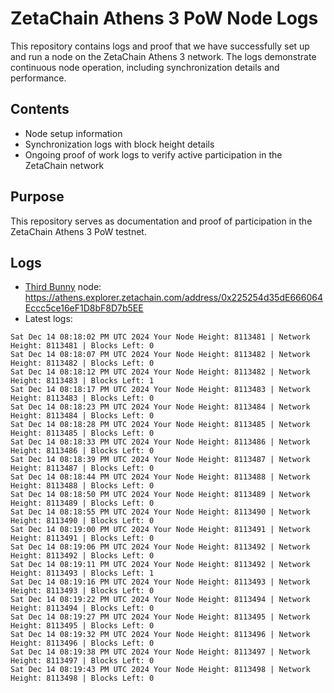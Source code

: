 # ZetaChain Athens 3 PoW Node Logs
This repository contains logs and proof that we have successfully set up and run a node on the ZetaChain Athens 3 network. The logs demonstrate continuous node operation, including synchronization details and performance.

## Contents
- Node setup information
- Synchronization logs with block height details
- Ongoing proof of work logs to verify active participation in the ZetaChain network

## Purpose
This repository serves as documentation and proof of participation in the ZetaChain Athens 3 PoW testnet.

## Logs

- [Third Bunny](https://thirdbunny.xyz/) node: https://athens.explorer.zetachain.com/address/0x225254d35dE666064Eccc5ce16eF1D8bF8D7b5EE
- Latest logs:
```
Sat Dec 14 08:18:02 PM UTC 2024 Your Node Height: 8113481 | Network Height: 8113481 | Blocks Left: 0
Sat Dec 14 08:18:07 PM UTC 2024 Your Node Height: 8113482 | Network Height: 8113482 | Blocks Left: 0
Sat Dec 14 08:18:12 PM UTC 2024 Your Node Height: 8113482 | Network Height: 8113483 | Blocks Left: 1
Sat Dec 14 08:18:17 PM UTC 2024 Your Node Height: 8113483 | Network Height: 8113483 | Blocks Left: 0
Sat Dec 14 08:18:23 PM UTC 2024 Your Node Height: 8113484 | Network Height: 8113484 | Blocks Left: 0
Sat Dec 14 08:18:28 PM UTC 2024 Your Node Height: 8113485 | Network Height: 8113485 | Blocks Left: 0
Sat Dec 14 08:18:33 PM UTC 2024 Your Node Height: 8113486 | Network Height: 8113486 | Blocks Left: 0
Sat Dec 14 08:18:39 PM UTC 2024 Your Node Height: 8113487 | Network Height: 8113487 | Blocks Left: 0
Sat Dec 14 08:18:44 PM UTC 2024 Your Node Height: 8113488 | Network Height: 8113488 | Blocks Left: 0
Sat Dec 14 08:18:50 PM UTC 2024 Your Node Height: 8113489 | Network Height: 8113489 | Blocks Left: 0
Sat Dec 14 08:18:55 PM UTC 2024 Your Node Height: 8113490 | Network Height: 8113490 | Blocks Left: 0
Sat Dec 14 08:19:00 PM UTC 2024 Your Node Height: 8113491 | Network Height: 8113491 | Blocks Left: 0
Sat Dec 14 08:19:06 PM UTC 2024 Your Node Height: 8113492 | Network Height: 8113492 | Blocks Left: 0
Sat Dec 14 08:19:11 PM UTC 2024 Your Node Height: 8113492 | Network Height: 8113493 | Blocks Left: 1
Sat Dec 14 08:19:16 PM UTC 2024 Your Node Height: 8113493 | Network Height: 8113493 | Blocks Left: 0
Sat Dec 14 08:19:22 PM UTC 2024 Your Node Height: 8113494 | Network Height: 8113494 | Blocks Left: 0
Sat Dec 14 08:19:27 PM UTC 2024 Your Node Height: 8113495 | Network Height: 8113495 | Blocks Left: 0
Sat Dec 14 08:19:32 PM UTC 2024 Your Node Height: 8113496 | Network Height: 8113496 | Blocks Left: 0
Sat Dec 14 08:19:38 PM UTC 2024 Your Node Height: 8113497 | Network Height: 8113497 | Blocks Left: 0
Sat Dec 14 08:19:43 PM UTC 2024 Your Node Height: 8113498 | Network Height: 8113498 | Blocks Left: 0
```
